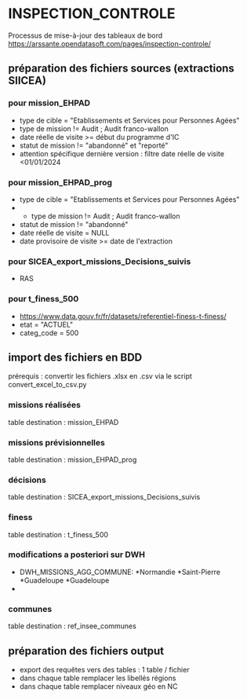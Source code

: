 # INSPECTION_CONTROLE
Processus de mise-à-jour des tableaux de bord https://arssante.opendatasoft.com/pages/inspection-controle/

## préparation des fichiers sources (extractions SIICEA)
### pour mission_EHPAD
- type de cible = "Etablissements et Services pour Personnes Agées"
- type de mission != Audit ; Audit franco-wallon
- date réelle de visite >= début du programme d'IC
- statut de mission != "abandonné" et "reporté"
- attention spécifique dernière version : filtre date réelle de visite <01/01/2024
### pour mission_EHPAD_prog
- type de cible = "Etablissements et Services pour Personnes Agées"
- - type de mission != Audit ; Audit franco-wallon
- statut de mission != "abandonné"
- date réelle de visite = NULL
- date provisoire de visite >= date de l'extraction
### pour SICEA_export_missions_Decisions_suivis
- RAS
### pour t_finess_500
- https://www.data.gouv.fr/fr/datasets/referentiel-finess-t-finess/
- etat = "ACTUEL"
- categ_code = 500

## import des fichiers en BDD
prérequis : convertir les fichiers .xlsx en .csv via le script convert_excel_to_csv.py 

### missions réalisées
table destination : mission_EHPAD

### missions prévisionnelles
table destination : mission_EHPAD_prog

### décisions
table destination : SICEA_export_missions_Decisions_suivis

### finess
table destination : t_finess_500

### modifications a posteriori sur DWH
- DWH_MISSIONS_AGG_COMMUNE:
*Normandie
*Saint-Pierre
*Guadeloupe
*Guadeloupe
- 
### communes
table destination : ref_insee_communes

## préparation des fichiers output
- export des requêtes vers des tables : 1 table / fichier
- dans chaque table remplacer les libellés régions
- dans chaque table remplacer niveaux géo en NC
